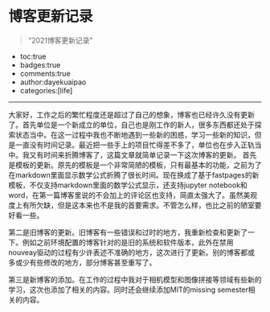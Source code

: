 # 博客更新记录
> “2021博客更新记录"
- toc:true
- badges:true
- comments:true
- author:dayekuaipao
- categories:[life]
---

大家好，工作之后的繁忙程度还是超过了自己的想象，博客也已经许久没有更新了。首先单位是一个新成立的单位，自己也是刚工作的新人，很多东西都还处于探索状态当中。在这一过程中我也不断地遇到一些新的困惑，学习一些新的知识，但是一直没有时间记录。最近把一些手上的项目忙得差不多了，单位也在步入正轨当中。我又有时间来折腾博客了，这篇文章就简单记录一下这次博客的更新。
首先是模板的更新。原先的模板是一个非常简陋的模板，只有最基本的功能，之前为了在markdown里面显示数学公式折腾了很长时间。现在换成了基于fastpages的新模板，不仅支持markdown里面的数学公式显示，还支持jupyter notebook和word，在第一篇博客里说的不会加上的评论区也支持，简直太强大了。虽然美观度上有所欠缺，但是这本来也不是我的首要需求。不管怎么样，也比之前的陋室要好看一些。

第二是旧博客的更新。旧博客有一些错误和过时的地方，我重新检查和更新了一下。例如之前环境配置的博客针对的是旧的系统和软件版本，此外在禁用nouveay驱动的过程有少许表述不准确的地方，这次进行了更新。别的博客都或多或少有些修改的地方，部分博客甚至重写了。

第三是新博客的添加。在工作的过程中我对于相机模型和图像拼接等领域有些新的学习，这次也添加了相关的内容。同时还会继续添加MIT的missing semester相关的内容。
